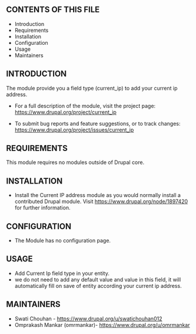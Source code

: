 CONTENTS OF THIS FILE
---------------------

 * Introduction
 * Requirements
 * Installation
 * Configuration
 * Usage
 * Maintainers

INTRODUCTION
------------

The module provide you a field type (current_ip) to add your current ip address.

 * For a full description of the module, visit the project page:
   https://www.drupal.org/project/current_ip

 * To submit bug reports and feature suggestions, or to track changes:
   https://www.drupal.org/project/issues/current_ip


REQUIREMENTS
------------

This module requires no modules outside of Drupal core.


INSTALLATION
------------

 * Install the Current IP address module as you would normally install a
   contributed Drupal module. Visit https://www.drupal.org/node/1897420 for
   further information.


CONFIGURATION
-------------

 * The Module has no configuration page.


USAGE
-----

 * Add Current Ip field type in your entity.
 * we do not need to add any default value and value in this field, it will
   automatically fill on save of entity according your current ip address.


MAINTAINERS
-----------

 * Swati Chouhan - https://www.drupal.org/u/swatichouhan012
 * Omprakash Mankar (omrmankar)- https://www.drupal.org/u/omrmankar
